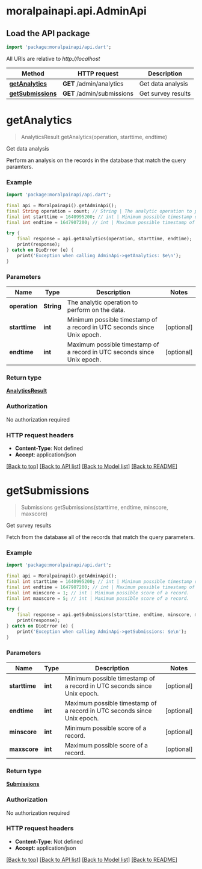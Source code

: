 # moralpainapi.api.AdminApi

## Load the API package
```dart
import 'package:moralpainapi/api.dart';
```

All URIs are relative to *http://localhost*

Method | HTTP request | Description
------------- | ------------- | -------------
[**getAnalytics**](AdminApi.md#getanalytics) | **GET** /admin/analytics | Get data analysis
[**getSubmissions**](AdminApi.md#getsubmissions) | **GET** /admin/submissions | Get survey results


# **getAnalytics**
> AnalyticsResult getAnalytics(operation, starttime, endtime)

Get data analysis

Perform an analysis on the records in the database that match the query paramters. 

### Example
```dart
import 'package:moralpainapi/api.dart';

final api = Moralpainapi().getAdminApi();
final String operation = count; // String | The analytic operation to perform on the data.
final int starttime = 1640995200; // int | Minimum possible timestamp of a record in UTC seconds since Unix epoch.
final int endtime = 1647907200; // int | Maximum possible timestamp of a record in UTC seconds since Unix epoch.

try {
    final response = api.getAnalytics(operation, starttime, endtime);
    print(response);
} catch on DioError (e) {
    print('Exception when calling AdminApi->getAnalytics: $e\n');
}
```

### Parameters

Name | Type | Description  | Notes
------------- | ------------- | ------------- | -------------
 **operation** | **String**| The analytic operation to perform on the data. | 
 **starttime** | **int**| Minimum possible timestamp of a record in UTC seconds since Unix epoch. | [optional] 
 **endtime** | **int**| Maximum possible timestamp of a record in UTC seconds since Unix epoch. | [optional] 

### Return type

[**AnalyticsResult**](AnalyticsResult.md)

### Authorization

No authorization required

### HTTP request headers

 - **Content-Type**: Not defined
 - **Accept**: application/json

[[Back to top]](#) [[Back to API list]](../README.md#documentation-for-api-endpoints) [[Back to Model list]](../README.md#documentation-for-models) [[Back to README]](../README.md)

# **getSubmissions**
> Submissions getSubmissions(starttime, endtime, minscore, maxscore)

Get survey results

Fetch from the database all of the records that match the query parameters. 

### Example
```dart
import 'package:moralpainapi/api.dart';

final api = Moralpainapi().getAdminApi();
final int starttime = 1640995200; // int | Minimum possible timestamp of a record in UTC seconds since Unix epoch.
final int endtime = 1647907200; // int | Maximum possible timestamp of a record in UTC seconds since Unix epoch.
final int minscore = 1; // int | Minimum possible score of a record.
final int maxscore = 5; // int | Maximum possible score of a record.

try {
    final response = api.getSubmissions(starttime, endtime, minscore, maxscore);
    print(response);
} catch on DioError (e) {
    print('Exception when calling AdminApi->getSubmissions: $e\n');
}
```

### Parameters

Name | Type | Description  | Notes
------------- | ------------- | ------------- | -------------
 **starttime** | **int**| Minimum possible timestamp of a record in UTC seconds since Unix epoch. | [optional] 
 **endtime** | **int**| Maximum possible timestamp of a record in UTC seconds since Unix epoch. | [optional] 
 **minscore** | **int**| Minimum possible score of a record. | [optional] 
 **maxscore** | **int**| Maximum possible score of a record. | [optional] 

### Return type

[**Submissions**](Submissions.md)

### Authorization

No authorization required

### HTTP request headers

 - **Content-Type**: Not defined
 - **Accept**: application/json

[[Back to top]](#) [[Back to API list]](../README.md#documentation-for-api-endpoints) [[Back to Model list]](../README.md#documentation-for-models) [[Back to README]](../README.md)


